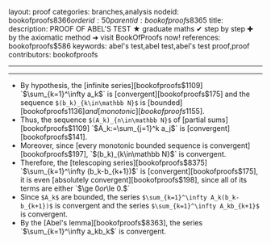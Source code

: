 layout: proof
categories: branches,analysis
nodeid: bookofproofs$8366
orderid: 50
parentid: bookofproofs$8365
title: 
description: PROOF OF ABEL'S TEST ★ graduate maths ✔ step by step ✚ by the axiomatic method ➜ visit BookOfProofs now!
references: bookofproofs$586
keywords: abel's test,abel test,abel's test proof,proof
contributors: bookofproofs

---


---

* By hypothesis, the [infinite series][bookofproofs$1109] `$\sum_{k=1}^\infty a_k$` is [convergent][bookofproofs$175] and the sequence `$(b_k)_{k\in\mathbb N}$` is [bounded][bookofproofs$1136] and [monotonic][bookofproofs$1155].
* Thus, the sequence `$(A_k)_{n\in\mathbb N}$` of [partial sums][bookofproofs$1109] `$A_k:=\sum_{j=1}^k a_j$` is [convergent][bookofproofs$141].
* Moreover, since [every monotonic bounded sequence is convergent][bookofproofs$197], `$(b_k)_{k\in\mathbb N}$` is convergent.
* Therefore, the [telescoping series][bookofproofs$8375] `$\sum_{k=1}^\infty (b_k-b_{k+1})$` is [convergent][bookofproofs$175], it is even [absolutely convergent][bookofproofs$198], since all of its terms are either `$\ge 0$` or `$\le 0.$`
* Since `$A_k$` are bounded, the series  `$\sum_{k=1}^\infty A_k(b_k-b_{k+1})$` is convergent and the series `$\sum_{k=1}^\infty A_kb_{k+1}$` is convergent.
* By the [Abel's lemma][bookofproofs$8363], the series  `$\sum_{k=1}^\infty a_kb_k$` is convergent.
